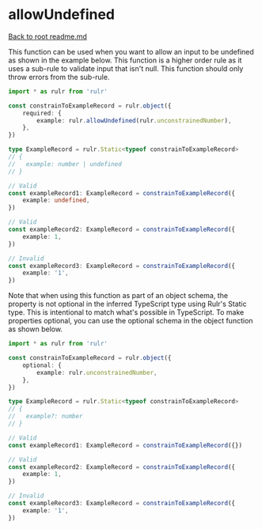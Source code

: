 # allowUndefined

[Back to root readme.md](../../../readme.md)

This function can be used when you want to allow an input to be undefined as shown in the example below. This function is a higher order rule as it uses a sub-rule to validate input that isn't null. This function should only throw errors from the sub-rule.

```ts
import * as rulr from 'rulr'

const constrainToExampleRecord = rulr.object({
	required: {
		example: rulr.allowUndefined(rulr.unconstrainedNumber),
	},
})

type ExampleRecord = rulr.Static<typeof constrainToExampleRecord>
// {
//   example: number | undefined
// }

// Valid
const exampleRecord1: ExampleRecord = constrainToExampleRecord({
	example: undefined,
})

// Valid
const exampleRecord2: ExampleRecord = constrainToExampleRecord({
	example: 1,
})

// Invalid
const exampleRecord3: ExampleRecord = constrainToExampleRecord({
	example: '1',
})
```

Note that when using this function as part of an object schema, the property is not optional in the inferred TypeScript type using Rulr's Static type. This is intentional to match what's possible in TypeScript. To make properties optional, you can use the optional schema in the object function as shown below.

```ts
import * as rulr from 'rulr'

const constrainToExampleRecord = rulr.object({
	optional: {
		example: rulr.unconstrainedNumber,
	},
})

type ExampleRecord = rulr.Static<typeof constrainToExampleRecord>
// {
//   example?: number
// }

// Valid
const exampleRecord1: ExampleRecord = constrainToExampleRecord({})

// Valid
const exampleRecord2: ExampleRecord = constrainToExampleRecord({
	example: 1,
})

// Invalid
const exampleRecord3: ExampleRecord = constrainToExampleRecord({
	example: '1',
})
```
